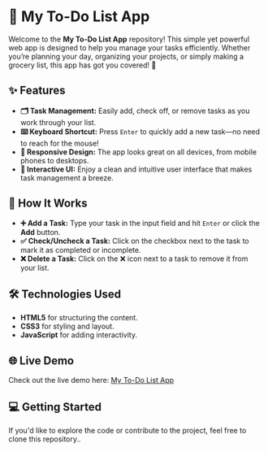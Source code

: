# 📝 My To-Do List App

Welcome to the **My To-Do List App** repository! This simple yet powerful web app is designed to help you manage your tasks efficiently. Whether you’re planning your day, organizing your projects, or simply making a grocery list, this app has got you covered! 🎯

## ✨ Features
- **🗂️ Task Management:** Easily add, check off, or remove tasks as you work through your list.
- **⌨️ Keyboard Shortcut:** Press `Enter` to quickly add a new task—no need to reach for the mouse!
- **📱 Responsive Design:** The app looks great on all devices, from mobile phones to desktops.
- **🎨 Interactive UI:** Enjoy a clean and intuitive user interface that makes task management a breeze.

## 🚀 How It Works
- **➕ Add a Task:** Type your task in the input field and hit `Enter` or click the **Add** button.
- **✅ Check/Uncheck a Task:** Click on the checkbox next to the task to mark it as completed or incomplete.
- **❌ Delete a Task:** Click on the ❌ icon next to a task to remove it from your list.

## 🛠️ Technologies Used
- **HTML5** for structuring the content.
- **CSS3** for styling and layout.
- **JavaScript** for adding interactivity.

## 🌐 Live Demo
Check out the live demo here: [My To-Do List App](https://your-github-username.github.io/your-todo-list-repo/)

## 💻 Getting Started
If you'd like to explore the code or contribute to the project, feel free to clone this repository..

